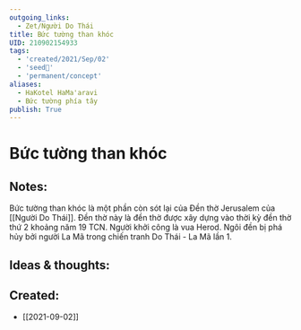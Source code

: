```yaml
---
outgoing_links:
  - Zet/Người Do Thái
title: Bức tường than khóc
UID: 210902154933
tags:
  - 'created/2021/Sep/02'
  - 'seed🥜'
  - 'permanent/concept'
aliases:
  - HaKotel HaMa'aravi
  - Bức tường phía tây
publish: True
---
```

# Bức tường than khóc

## Notes:
Bức tường than khóc là một phần còn sót lại của Đền thờ Jerusalem của [[Người Do Thái]]. Đền thờ này là đền thờ được xây dựng vào thời kỳ đền thờ thứ 2 khoảng năm 19 TCN. Người khởi công là vua Herod. Ngôi đền bị phá hủy bởi người La Mã trong chiến tranh Do Thái - La Mã lần 1.

## Ideas & thoughts:

## Created:
- [[2021-09-02]]
